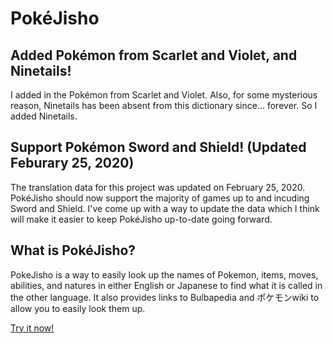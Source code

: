 # PokéJisho

## Added Pokémon from Scarlet and Violet, and Ninetails!

I added in the Pokémon from Scarlet and Violet. Also, for some mysterious reason, Ninetails has been absent from this dictionary since... forever. So I added Ninetails.

## Support Pokémon Sword and Shield! (Updated Feburary 25, 2020)

The translation data for this project was updated on February 25, 2020. PokéJisho should now support the majority of games up to and incuding Sword and Shield. I've come up with a way to update the data which I think will make it easier to keep PokéJisho up-to-date going forward.

## What is PokéJisho?

PokeJisho is a way to easily look up the names of Pokemon, items, moves, abilities, and natures in either English or Japanese to find what it is called in the other language. It also provides links to Bulbapedia and ポケモンwiki to allow you to easily look them up.

[Try it now!](https://old.pokejisho.com/en/jisho)
